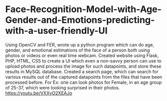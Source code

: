 # Face-Recognition-Model-with-Age-Gender-and-Emotions-predicting-with-a-user-friendly-UI
Using OpenCV and FER, wrote up a python program which can do age, gender, and emotional estimations of the face of a person both using photos or videos or even real time webcam.
Created website using Flask, PHP, HTML, CSS to create a UI which even a non-savvy person can use to upload photos and process the image for such datapoints, and store these results in MySQL database.
Created a search page, which can search for various results out of the captured datapoints from the files that have been processed before. For Ex: one can look photos for Female, in an age group of 25-37, which were looking surprised in their photos.
https://youtu.be/VXXyO2XEAJo
